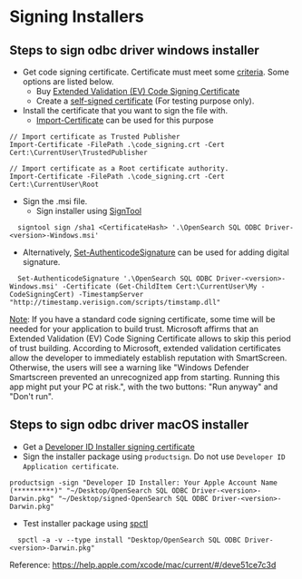 # Signing Installers

## Steps to sign odbc driver windows installer 

- Get code signing certificate. Certificate must meet some [criteria](https://docs.microsoft.com/en-us/windows/win32/appxpkg/how-to-sign-a-package-using-signtool). Some options are listed below.
  - Buy [Extended Validation (EV) Code Signing Certificate](https://docs.microsoft.com/en-us/windows-hardware/drivers/dashboard/get-a-code-signing-certificate#step-2-buy-a-new-code-signing-certificate)
  - Create a [self-signed certificate](https://docs.microsoft.com/en-us/windows/msix/package/create-certificate-package-signing#create-a-self-signed-certificate) (For testing purpose only).
- Install the certificate that you want to sign the file with.
  - [Import-Certificate](https://docs.microsoft.com/en-us/powershell/module/pkiclient/import-certificate?view=win10-ps) can be used for this purpose
 
```
// Import certificate as Trusted Publisher
Import-Certificate -FilePath .\code_signing.crt -Cert Cert:\CurrentUser\TrustedPublisher

// Import certificate as a Root certificate authority.
Import-Certificate -FilePath .\code_signing.crt -Cert Cert:\CurrentUser\Root
```

- Sign the .msi file. 
  - Sign installer using [SignTool](https://docs.microsoft.com/en-us/windows/msix/package/sign-app-package-using-signtool)

```
  signtool sign /sha1 <CertificateHash> '.\OpenSearch SQL ODBC Driver-<version>-Windows.msi' 
```
  
  - Alternatively, [Set-AuthenticodeSignature](https://docs.microsoft.com/en-us/powershell/module/microsoft.powershell.security/set-authenticodesignature?view=powershell-7) can be used for adding digital signature.

```
  Set-AuthenticodeSignature '.\OpenSearch SQL ODBC Driver-<version>-Windows.msi' -Certificate (Get-ChildItem Cert:\CurrentUser\My -CodeSigningCert) -TimestampServer "http://timestamp.verisign.com/scripts/timstamp.dll"
```

[Note](https://stackoverflow.com/questions/50956108/codesign-software-still-gives-a-warning-on-windows-10): If you have a standard code signing certificate, some time will be needed for your application to build trust. Microsoft affirms that an Extended Validation (EV) Code Signing Certificate allows to skip this period of trust building. According to Microsoft, extended validation certificates allow the developer to immediately establish reputation with SmartScreen. Otherwise, the users will see a warning like "Windows Defender Smartscreen prevented an unrecognized app from starting. Running this app might put your PC at risk.", with the two buttons: "Run anyway" and "Don't run". 


## Steps to sign odbc driver macOS installer 

- Get a [Developer ID Installer signing certificate](https://help.apple.com/xcode/mac/current/#/dev154b28f09)
- Sign the installer package using `productsign`. Do not use `Developer ID Application certificate`.

```
productsign -sign "Developer ID Installer: Your Apple Account Name (**********)" "~/Desktop/OpenSearch SQL ODBC Driver-<version>-Darwin.pkg" "~/Desktop/signed-OpenSearch SQL ODBC Driver-<version>-Darwin.pkg"
```

- Test installer package using [spctl](http://www.manpagez.com/man/8/spctl/)
```
  spctl -a -v --type install "Desktop/OpenSearch SQL ODBC Driver-<version>-Darwin.pkg"
```

Reference: https://help.apple.com/xcode/mac/current/#/deve51ce7c3d